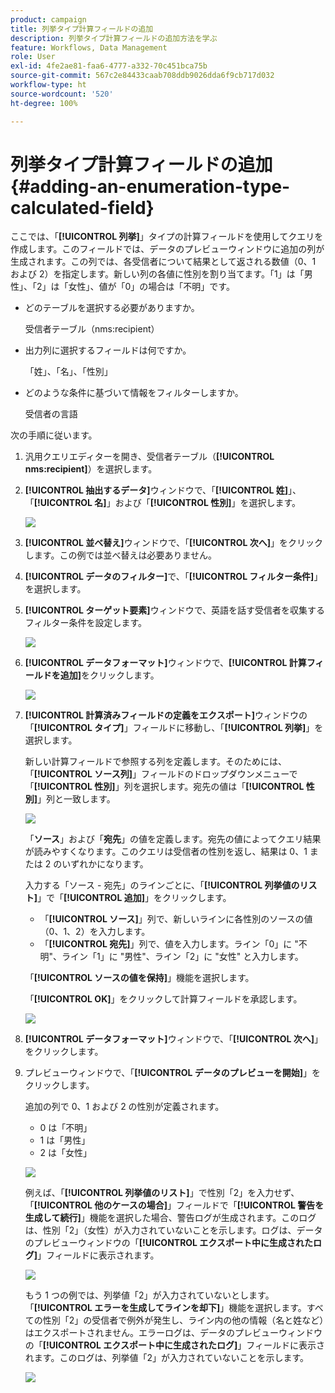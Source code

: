 ```yaml
---
product: campaign
title: 列挙タイプ計算フィールドの追加
description: 列挙タイプ計算フィールドの追加方法を学ぶ
feature: Workflows, Data Management
role: User
exl-id: 4fe2ae81-faa6-4777-a332-70c451bca75b
source-git-commit: 567c2e84433caab708ddb9026dda6f9cb717d032
workflow-type: ht
source-wordcount: '520'
ht-degree: 100%

---
```


# 列挙タイプ計算フィールドの追加 {#adding-an-enumeration-type-calculated-field}

ここでは、「**[!UICONTROL 列挙]**」タイプの計算フィールドを使用してクエリを作成します。このフィールドでは、データのプレビューウィンドウに追加の列が生成されます。この列では、各受信者について結果として返される数値（0、1 および 2）を指定します。新しい列の各値に性別を割り当てます。「1」は「男性」、「2」は「女性」、値が「0」の場合は「不明」です。

* どのテーブルを選択する必要がありますか。

  受信者テーブル（nms:recipient）

* 出力列に選択するフィールドは何ですか。

  「姓」、「名」、「性別」

* どのような条件に基づいて情報をフィルターしますか。

  受信者の言語

次の手順に従います。

1. 汎用クエリエディターを開き、受信者テーブル（**[!UICONTROL nms:recipient]**）を選択します。
1. **[!UICONTROL 抽出するデータ]**&#x200B;ウィンドウで、「**[!UICONTROL 姓]**」、「**[!UICONTROL 名]**」および「**[!UICONTROL 性別]**」を選択します。

   ![](assets/query_editor_nveau_73.png)

1. **[!UICONTROL 並べ替え]**&#x200B;ウィンドウで、「**[!UICONTROL 次へ]**」をクリックします。この例では並べ替えは必要ありません。
1. **[!UICONTROL データのフィルター]**&#x200B;で、「**[!UICONTROL フィルター条件]**」を選択します。
1. **[!UICONTROL ターゲット要素]**&#x200B;ウィンドウで、英語を話す受信者を収集するフィルター条件を設定します。

   ![](assets/query_editor_nveau_74.png)

1. **[!UICONTROL データフォーマット]**&#x200B;ウィンドウで、**[!UICONTROL 計算フィールドを追加]**&#x200B;をクリックします。

   ![](assets/query_editor_nveau_75.png)

1. **[!UICONTROL 計算済みフィールドの定義をエクスポート]**&#x200B;ウィンドウの「**[!UICONTROL タイプ]**」フィールドに移動し、「**[!UICONTROL 列挙]**」を選択します。

   新しい計算フィールドで参照する列を定義します。そのためには、「**[!UICONTROL ソース列]**」フィールドのドロップダウンメニューで「**[!UICONTROL 性別]**」列を選択します。宛先の値は「**[!UICONTROL 性別]**」列と一致します。

   ![](assets/query_editor_nveau_76.png)

   「**ソース**」および「**宛先**」の値を定義します。宛先の値によってクエリ結果が読みやすくなります。このクエリは受信者の性別を返し、結果は 0、1 または 2 のいずれかになります。

   入力する「ソース - 宛先」のラインごとに、「**[!UICONTROL 列挙値のリスト]**」で「**[!UICONTROL 追加]**」をクリックします。

   * 「**[!UICONTROL ソース]**」列で、新しいラインに各性別のソースの値（0、1、2）を入力します。
   * 「**[!UICONTROL 宛先]**」列で、値を入力します。ライン「0」に &quot;不明&quot;、ライン「1」に &quot;男性&quot;、ライン「2」に &quot;女性&quot; と入力します。

   「**[!UICONTROL ソースの値を保持]**」機能を選択します。

   「**[!UICONTROL OK]**」をクリックして計算フィールドを承認します。

   ![](assets/query_editor_nveau_77.png)

1. **[!UICONTROL データフォーマット]**&#x200B;ウィンドウで、「**[!UICONTROL 次へ]**」をクリックします。
1. プレビューウィンドウで、「**[!UICONTROL データのプレビューを開始]**」をクリックします。

   追加の列で 0、1 および 2 の性別が定義されます。

   * 0 は「不明」
   * 1 は「男性」
   * 2 は「女性」

   ![](assets/query_editor_nveau_78.png)

   例えば、「**[!UICONTROL 列挙値のリスト]**」で性別「2」を入力せず、「**[!UICONTROL 他のケースの場合]**」フィールドで「**[!UICONTROL 警告を生成して続行]**」機能を選択した場合、警告ログが生成されます。このログは、性別「2」（女性）が入力されていないことを示します。ログは、データのプレビューウィンドウの「**[!UICONTROL エクスポート中に生成されたログ]**」フィールドに表示されます。

   ![](assets/query_editor_nveau_79.png)

   もう 1 つの例では、列挙値「2」が入力されていないとします。「**[!UICONTROL エラーを生成してラインを却下]**」機能を選択します。すべての性別「2」の受信者で例外が発生し、ライン内の他の情報（名と姓など）はエクスポートされません。エラーログは、データのプレビューウィンドウの「**[!UICONTROL エクスポート中に生成されたログ]**」フィールドに表示されます。このログは、列挙値「2」が入力されていないことを示します。

   ![](assets/query_editor_nveau_80.png)
